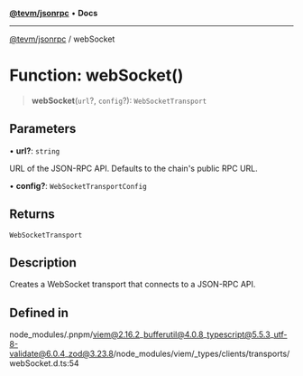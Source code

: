[**@tevm/jsonrpc**](../README.md) • **Docs**

***

[@tevm/jsonrpc](../globals.md) / webSocket

# Function: webSocket()

> **webSocket**(`url`?, `config`?): `WebSocketTransport`

## Parameters

• **url?**: `string`

URL of the JSON-RPC API. Defaults to the chain's public RPC URL.

• **config?**: `WebSocketTransportConfig`

## Returns

`WebSocketTransport`

## Description

Creates a WebSocket transport that connects to a JSON-RPC API.

## Defined in

node\_modules/.pnpm/viem@2.16.2\_bufferutil@4.0.8\_typescript@5.5.3\_utf-8-validate@6.0.4\_zod@3.23.8/node\_modules/viem/\_types/clients/transports/webSocket.d.ts:54
